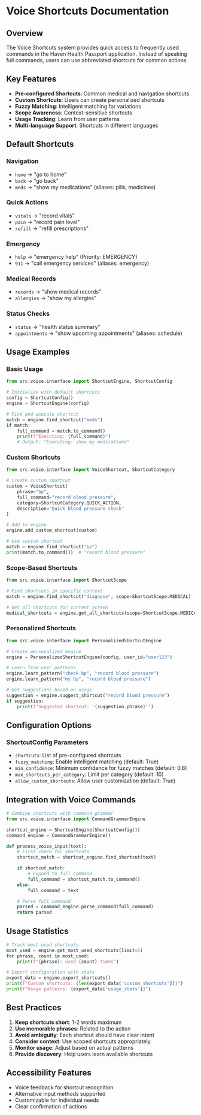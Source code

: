 # Voice Shortcuts Documentation

## Overview

The Voice Shortcuts system provides quick access to frequently used commands in the Haven Health Passport application. Instead of speaking full commands, users can use abbreviated shortcuts for common actions.

## Key Features

- **Pre-configured Shortcuts**: Common medical and navigation shortcuts
- **Custom Shortcuts**: Users can create personalized shortcuts
- **Fuzzy Matching**: Intelligent matching for variations
- **Scope Awareness**: Context-sensitive shortcuts
- **Usage Tracking**: Learn from user patterns
- **Multi-language Support**: Shortcuts in different languages

## Default Shortcuts

### Navigation
- `home` → "go to home"
- `back` → "go back"
- `meds` → "show my medications" (aliases: pills, medicines)

### Quick Actions
- `vitals` → "record vitals"
- `pain` → "record pain level"
- `refill` → "refill prescriptions"

### Emergency
- `help` → "emergency help" (Priority: EMERGENCY)
- `911` → "call emergency services" (aliases: emergency)

### Medical Records
- `records` → "show medical records"
- `allergies` → "show my allergies"

### Status Checks
- `status` → "health status summary"
- `appointments` → "show upcoming appointments" (aliases: schedule)

## Usage Examples

### Basic Usage

```python
from src.voice.interface import ShortcutEngine, ShortcutConfig

# Initialize with default shortcuts
config = ShortcutConfig()
engine = ShortcutEngine(config)

# Find and execute shortcut
match = engine.find_shortcut("meds")
if match:
    full_command = match.to_command()
    print(f"Executing: {full_command}")
    # Output: "Executing: show my medications"
```

### Custom Shortcuts

```python
from src.voice.interface import VoiceShortcut, ShortcutCategory

# Create custom shortcut
custom = VoiceShortcut(
    phrase="bp",
    full_command="record blood pressure",
    category=ShortcutCategory.QUICK_ACTION,
    description="Quick blood pressure check"
)

# Add to engine
engine.add_custom_shortcut(custom)

# Use custom shortcut
match = engine.find_shortcut("bp")
print(match.to_command())  # "record blood pressure"
```

### Scope-Based Shortcuts

```python
from src.voice.interface import ShortcutScope

# Find shortcuts in specific context
match = engine.find_shortcut("diagnose", scope=ShortcutScope.MEDICAL)

# Get all shortcuts for current screen
medical_shortcuts = engine.get_all_shortcuts(scope=ShortcutScope.MEDICAL)
```

### Personalized Shortcuts

```python
from src.voice.interface import PersonalizedShortcutEngine

# Create personalized engine
engine = PersonalizedShortcutEngine(config, user_id="user123")

# Learn from user patterns
engine.learn_pattern("check bp", "record blood pressure")
engine.learn_pattern("my bp", "record blood pressure")

# Get suggestions based on usage
suggestion = engine.suggest_shortcut("record blood pressure")
if suggestion:
    print(f"Suggested shortcut: '{suggestion.phrase}'")
```

## Configuration Options

### ShortcutConfig Parameters

- `shortcuts`: List of pre-configured shortcuts
- `fuzzy_matching`: Enable intelligent matching (default: True)
- `min_confidence`: Minimum confidence for fuzzy matches (default: 0.8)
- `max_shortcuts_per_category`: Limit per category (default: 10)
- `allow_custom_shortcuts`: Allow user customization (default: True)

## Integration with Voice Commands

```python
# Combine shortcuts with command grammar
from src.voice.interface import CommandGrammarEngine

shortcut_engine = ShortcutEngine(ShortcutConfig())
command_engine = CommandGrammarEngine()

def process_voice_input(text):
    # First check for shortcuts
    shortcut_match = shortcut_engine.find_shortcut(text)

    if shortcut_match:
        # Expand to full command
        full_command = shortcut_match.to_command()
    else:
        full_command = text

    # Parse full command
    parsed = command_engine.parse_command(full_command)
    return parsed
```

## Usage Statistics

```python
# Track most used shortcuts
most_used = engine.get_most_used_shortcuts(limit=5)
for phrase, count in most_used:
    print(f"{phrase}: used {count} times")

# Export configuration with stats
export_data = engine.export_shortcuts()
print(f"Custom shortcuts: {len(export_data['custom_shortcuts'])}")
print(f"Usage patterns: {export_data['usage_stats']}")
```

## Best Practices

1. **Keep shortcuts short**: 1-2 words maximum
2. **Use memorable phrases**: Related to the action
3. **Avoid ambiguity**: Each shortcut should have clear intent
4. **Consider context**: Use scoped shortcuts appropriately
5. **Monitor usage**: Adjust based on actual patterns
6. **Provide discovery**: Help users learn available shortcuts

## Accessibility Features

- Voice feedback for shortcut recognition
- Alternative input methods supported
- Customizable for individual needs
- Clear confirmation of actions
